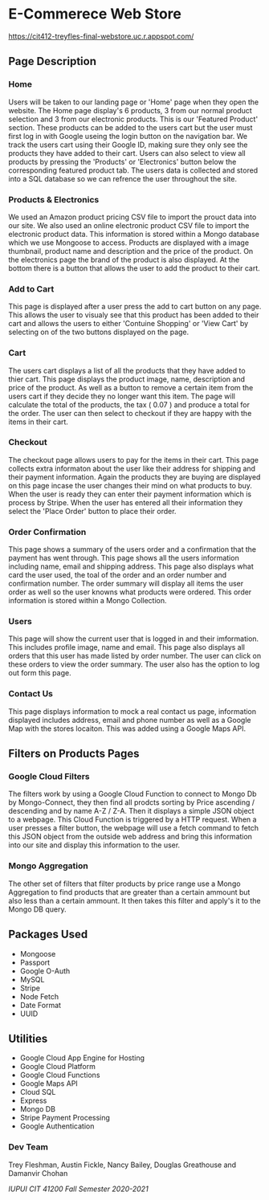 # E-Commerece Web Store

https://cit412-treyfles-final-webstore.uc.r.appspot.com/

## Page Description

### Home
Users will be taken to our landing page or 'Home' page when they open the website. The Home page display's 6 products, 3 from our normal product selection and 3 from our electronic products. This is our 'Featured Product' section. These products can be added to the users cart but the user must first log in with Google useing the login button on the navigation bar. We track the users cart using their Google ID, making sure they only see the products they have added to their cart. Users can also select to view all products by pressing the 'Products' or 'Electronics' button below the corresponding featured product tab. The users data is collected and stored into a SQL database so we can refrence the user throughout the site.

### Products & Electronics
We used an Amazon product pricing CSV file to import the prouct data into our site. We also used an online electronic product CSV file to import the electronic product data. This information is stored within a Mongo database which we use Mongoose to access. Products are displayed with a image thumbnail,  product name and description and the price of the product. On the electronics page the brand of the product is also displayed. At the bottom there is a button that allows the user to add the product to their cart. 

### Add to Cart
This page is displayed after a user press the add to cart button on any page. This allows the user to visualy see that this product has been added to their cart and allows the users to either 'Contuine Shopping' or 'View Cart' by selecting on of the two buttons displayed on the page.

### Cart
The users cart displays a list of all the products that they have added to thier cart. This page displays the product image, name, description and price of the product. As well as a button to remove a certain item from the users cart if they decide they no longer want this item. The page will calculate the total of the products, the tax ( 0.07 ) and produce a total for the order. The user can then select to checkout if they are happy with the items in their cart.

### Checkout
The checkout page allows users to pay for the items in their cart. This page collects extra informaton about the user like their address for shipping and their payment information. Again the products they are buying are displayed on this page incase the user changes their mind on what products to buy. When the user is ready they can enter their payment information which is process by Stripe. When the user has entered all their information they select the 'Place Order' button to place their order.

### Order Confirmation
This page shows a summary of the users order and a confirmation that the payment has went through. This page shows all the users information including name, email and shipping address. This page also displays what card the user used, the toal of the order and an order number and confirmation number. The order summary will display all items the user order as well so the user knowns what products were ordered. This order information is stored within a Mongo Collection. 

### Users
This page will show the current user that is logged in and their imformation. This includes profile image, name and email. This page also displays all orders that this user has made listed by order number. The user can click on these orders to view the order summary. The user also has the option to log out form this page.

### Contact Us
This page displays information to mock a real contact us page, information displayed includes address, email and phone number as well as a Google Map with the stores locaiton. This was added using a Google Maps API.

## Filters on Products Pages

### Google Cloud Filters
The filters work by using a Google Cloud Function to connect to Mongo Db by Mongo-Connect, they then find all prodcts sorting by Price ascending / descending and by name A-Z / Z-A. Then it displays a simple JSON object to a webpage. This Cloud Function is triggered by a HTTP request. When a user presses a filter button, the webpage will use a fetch command to fetch this JSON object from the outside web address and bring this information into our site and display this information to the user.

### Mongo Aggregation
The other set of filters that filter products by price range use a Mongo Aggregation to find products that are greater than a certain ammount but also less than a certain ammount. It then takes this filter and apply's it to the Mongo DB query.

## Packages Used
* Mongoose
* Passport
* Google O-Auth
* MySQL
* Stripe
* Node Fetch
* Date Format
* UUID

## Utilities

* Google Cloud App Engine for Hosting
* Google Cloud Platform
* Google Cloud Functions
* Google Maps API
* Cloud SQL
* Express
* Mongo DB
* Stripe Payment Processing
* Google Authentication


### Dev Team 
Trey Fleshman, Austin Fickle, Nancy Bailey, Douglas Greathouse and Damanvir Chohan

*IUPUI CIT 41200 Fall Semester 2020-2021*
